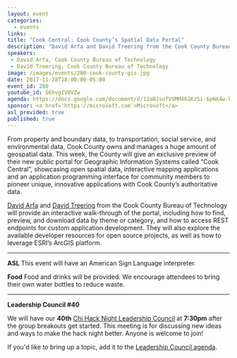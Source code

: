 ```yaml
---
layout: event
categories: 
  - events
links:
title: "Cook Central: Cook County’s Spatial Data Portal"
description: "David Arfa and David Treering from the Cook County Bureau of Technology will provide an interactive walk-through of the new Cook Central portal, showcasing open spatial data, interactive mapping applications and their application programming interface for community members to pioneer unique, innovative applications with Cook County’s authoritative data."
speakers:
 - David Arfa, Cook County Bureau of Technology
 - David Treering, Cook County Bureau of Technology
image: /images/events/280-cook-county-gis.jpg
date: 2017-11-28T18:00:00-05:00
event_id: 280
youtube_id: G6hvgIVOVZw
agenda: https://docs.google.com/document/d/13aBJsofVVMM461Kz5i-6pNX4w-kK5hwv3N2_p4uGG6E/edit#
sponsor: <a href='https://microsoft.com'>Microsoft</a>
asl_provided: true
published: true
---
```


From property and boundary data, to transportation, social service, and environmental data, Cook County owns and manages a huge amount of geospatial data. This week, the County will give an exclusive preview of their new public portal for Geographic Information Systems called “Cook Central”, showcasing open spatial data, interactive mapping applications and an application programming interface for community members to pioneer unique, innovative applications with Cook County’s authoritative data. 
 
[David Arfa](https://www.linkedin.com/in/david-arfa-b958863) and [David Treering](https://www.linkedin.com/in/dtreering/) from the Cook County Bureau of Technology will provide an interactive walk-through of the portal, including how to find, preview, and download data by theme or category, and how to access REST endpoints for custom application development.   They will also explore the available developer resources for open source projects, as well as how to leverage ESRI’s ArcGIS platform.

---

**ASL** This event will have an American Sign Language interpreter.

**Food** Food and drinks will be provided. We encourage attendees to bring their own water bottles to reduce waste.

---

**Leadership Council #40**

We will have our **40th** [Chi Hack Night Leadership Council](http://chihacknight.org/leadership-council.html) at **7:30pm** after the group breakouts get started. This meeting is for discussing new ideas and ways to make the hack night better. Anyone is welcome to join! 

If you'd like to bring up a topic, add it to the [Leadership Council agenda](https://docs.google.com/document/d/1gZIpshnNDemwvHYhzOPtK9wNrP4CVvd3CK2g2uDCR80/edit#).
